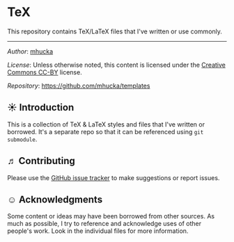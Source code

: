 TeX
===

This repository contains TeX/LaTeX files that I've written or use commonly.

----

*Author*:      [mhucka](https://github.com/mhucka)

*License*:      Unless otherwise noted, this content is licensed under the [Creative Commons CC-BY](https://tldrlegal.com/license/creative-commons-attribution-4.0-international-(cc-by-4)) license.

*Repository*:   https://github.com/mhucka/templates

☀ Introduction
-----------------------------

This is a collection of TeX & LaTeX styles and files that I've written or borrowed.  It's a separate repo so that it can be referenced using `git submodule`.

♬ Contributing
--------------

Please use the [GitHub issue tracker](https://github.com/mhucka/templates/issues) to make suggestions or report issues.


☺ Acknowledgments
-----------------------

Some content or ideas may have been borrowed from other sources.  As much as possible, I try to reference and acknowledge uses of other people's work.  Look in the individual files for more information.
